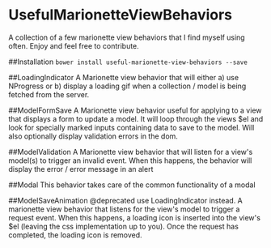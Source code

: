 # UsefulMarionetteViewBehaviors
A collection of a few marionette view behaviors that I find myself using often. Enjoy and feel free to contribute.

##Installation
`bower install useful-marionette-view-behaviors --save`

##LoadingIndicator
A Marionette view behavior that will either a) use NProgress or b) display a loading gif when a collection / model is being fetched from the server.

##ModelFormSave
A Marionette view behavior useful for applying to a view that displays a form to update a model. It will loop through the views $el and look for specially marked inputs containing data to save to the model. Will also optionally display validation errors in the dom.

##ModelValidation
A Marionette view behavior that will listen for a view's model(s) to trigger an invalid event. When this happens, the behavior will display the error / error message in an alert

##Modal
This behavior takes care of the common functionality of a modal

##ModelSaveAnimation @deprecated use LoadingIndicator instead.
A marionette view behavior that listens for the view's model to trigger a request event. When this happens, a loading icon
is inserted into the view's $el (leaving the css implementation up to you). Once the request has completed, the loading icon is removed.
